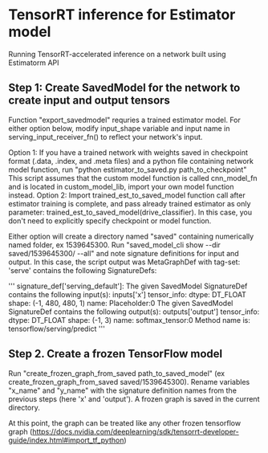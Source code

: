 # TensorRT inference for Estimator model
Running TensorRT-accelerated inference on a network built using Estimatorm API

## Step 1: Create SavedModel for the network to create input and output tensors
Function "export_savedmodel" requries a trained estimator model. For either option below, modify input_shape variable and input name in serving_input_receiver_fn() to reflect your network's input.

Option 1:
If you have a trained network with weights saved in checkpoint format (.data, .index, and .meta files) and a python file containing network model function, run "python estimator_to_saved.py path_to_checkpoint"
This script assumes that the custom model function is called cnn_model_fn and is located in custom_model_lib, import your own model function instead.
Option 2:
Import trained_est_to_saved_model function call after estimator training is complete, and pass already trained estimator as only parameter: trained_est_to_saved_model(drive_classifier). In this case, you don't need to explicitly specify checkpoint or model function.

Either option will create a directory named "saved" containing numerically named folder, ex 1539645300. Run "saved_model_cli show --dir saved/1539645300/ --all" and note signature definitions for input and output. In this case, the script output was 
MetaGraphDef with tag-set: 'serve' contains the following SignatureDefs:

'''
signature_def['serving_default']:
  The given SavedModel SignatureDef contains the following input(s):
    inputs['x'] tensor_info:
        dtype: DT_FLOAT
        shape: (-1, 480, 480, 1)
        name: Placeholder:0
  The given SavedModel SignatureDef contains the following output(s):
    outputs['output'] tensor_info:
        dtype: DT_FLOAT
        shape: (-1, 3)
        name: softmax_tensor:0
  Method name is: tensorflow/serving/predict
'''

## Step 2. Create a frozen TensorFlow model
Run "create_frozen_graph_from_saved path_to_saved_model" (ex create_frozen_graph_from_saved saved/1539645300). Rename variables "x_name" and "y_name" with the signature definition names from the previous steps (here 'x' and 'output'). A frozen graph is saved in the current directory.

At this point, the graph can be treated like any other frozen tensorflow graph (https://docs.nvidia.com/deeplearning/sdk/tensorrt-developer-guide/index.html#import_tf_python) 

